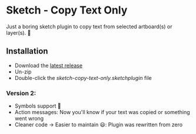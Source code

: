 # Sketch - Copy Text Only

Just a boring sketch plugin to copy text from selected artboard(s) or layer(s). 🍻

## Installation

* Download the [latest release](/sketch-copy-text-only/releases)
* Un-zip
* Double-click the *sketch-copy-text-only.sketchplugin* file

### Version 2:

* Symbols support 👏
* Action messages: Now you'll know if your text was copied or something went wrong
* Cleaner code -> Easier to maintain 😃: Plugin was rewritten from zero
